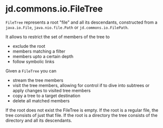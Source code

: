  # jd.commons.io.FileTree

`FileTree` represents a root "file" and all its descendants, constructed from a `java.io.File`, `java.nio.file.Path` or `jd.commons.io.FilePath`.

It allows to restrict the set of members of the tree to
- exclude the root
- members matching a filter
- members upto a certain depth
- follow symbolic links

Given a `FileTree` you can
- stream the tree members
- visit the tree members, allowing for control if to dive into subtrees or apply changes to visited tree members
- copy a tree to a target destination
- delete all matched members





If the root does not exist the FileTree is empty. If the root is a regular file, the tree consists of just that file. If the root is a directory the tree consists of the directory and all its descendants.







